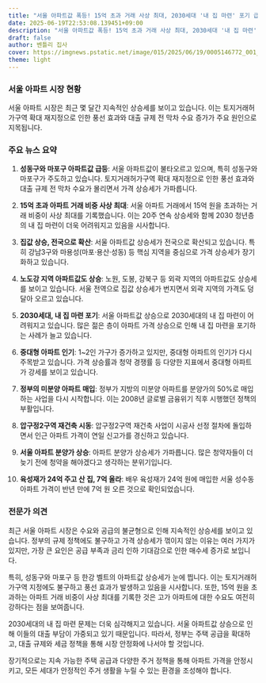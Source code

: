 ```yaml
---
title: "서울 아파트값 폭등! 15억 초과 거래 사상 최대, 2030세대 '내 집 마련' 포기 급증... 당신의 집은 얼마일까?"
date: 2025-06-19T22:53:08.139451+09:00
description: "서울 아파트값 폭등! 15억 초과 거래 사상 최대, 2030세대 '내 집 마련' 포기 급증... 당신의 집은 얼마일까?"
draft: false
author: 벤틀리 집사
cover: https://imgnews.pstatic.net/image/015/2025/06/19/0005146772_001_20250619142008561.jpg?type=nf142_103
theme: light
---
```


### 서울 아파트 시장 현황

서울 아파트 시장은 최근 몇 달간 지속적인 상승세를 보이고 있습니다. 이는 토지거래허가구역 확대 재지정으로 인한 풍선 효과와 대출 규제 전 막차 수요 증가가 주요 원인으로 지목됩니다.

### 주요 뉴스 요약

1. **성동구와 마포구 아파트값 급등**: 서울 아파트값이 불타오르고 있으며, 특히 성동구와 마포구가 주도하고 있습니다. 토지거래허가구역 확대 재지정으로 인한 풍선 효과와 대출 규제 전 막차 수요가 몰리면서 가격 상승세가 가파릅니다.

2. **15억 초과 아파트 거래 비중 사상 최대**: 서울 아파트 거래에서 15억 원을 초과하는 거래 비중이 사상 최대를 기록했습니다. 이는 20주 연속 상승세와 함께 2030 청년층의 내 집 마련이 더욱 어려워지고 있음을 시사합니다.

3. **집값 상승, 전국으로 확산**: 서울 아파트값 상승세가 전국으로 확산되고 있습니다. 특히 강남3구와 마용성(마포·용산·성동) 등 핵심 지역을 중심으로 가격 상승세가 장기화하고 있습니다.

4. **노도강 지역 아파트값도 상승**: 노원, 도봉, 강북구 등 외곽 지역의 아파트값도 상승세를 보이고 있습니다. 서울 전역으로 집값 상승세가 번지면서 외곽 지역의 가격도 덩달아 오르고 있습니다.

5. **2030세대, 내 집 마련 포기**: 서울 아파트값 상승으로 2030세대의 내 집 마련이 어려워지고 있습니다. 많은 젊은 층이 아파트 가격 상승으로 인해 내 집 마련을 포기하는 사례가 늘고 있습니다.

6. **중대형 아파트 인기**: 1~2인 가구가 증가하고 있지만, 중대형 아파트의 인기가 다시 주목받고 있습니다. 가격 상승률과 청약 경쟁률 등 다양한 지표에서 중대형 아파트가 강세를 보이고 있습니다.

7. **정부의 미분양 아파트 매입**: 정부가 지방의 미분양 아파트를 분양가의 50%로 매입하는 사업을 다시 시작합니다. 이는 2008년 글로벌 금융위기 직후 시행했던 정책의 부활입니다.

8. **압구정2구역 재건축 시동**: 압구정2구역 재건축 사업이 시공사 선정 절차에 돌입하면서 인근 아파트 가격이 연일 신고가를 경신하고 있습니다.

9. **서울 아파트 분양가 상승**: 아파트 분양가 상승세가 가파릅니다. 많은 청약자들이 더 늦기 전에 청약을 해야겠다고 생각하는 분위기입니다.

10. **육성재가 24억 주고 산 집, 7억 올라**: 배우 육성재가 24억 원에 매입한 서울 성수동 아파트 가격이 반년 만에 7억 원 오른 것으로 확인되었습니다.

### 전문가 의견

최근 서울 아파트 시장은 수요와 공급의 불균형으로 인해 지속적인 상승세를 보이고 있습니다. 정부의 규제 정책에도 불구하고 가격 상승세가 꺾이지 않는 이유는 여러 가지가 있지만, 가장 큰 요인은 공급 부족과 금리 인하 기대감으로 인한 매수세 증가로 보입니다.

특히, 성동구와 마포구 등 한강 벨트의 아파트값 상승세가 눈에 띕니다. 이는 토지거래허가구역 지정에도 불구하고 풍선 효과가 발생하고 있음을 시사합니다. 또한, 15억 원을 초과하는 아파트 거래 비중이 사상 최대를 기록한 것은 고가 아파트에 대한 수요도 여전히 강하다는 점을 보여줍니다.

2030세대의 내 집 마련 문제는 더욱 심각해지고 있습니다. 서울 아파트값 상승으로 인해 이들의 대출 부담이 가중되고 있기 때문입니다. 따라서, 정부는 주택 공급을 확대하고, 대출 규제와 세금 정책을 통해 시장 안정화에 나서야 할 것입니다.

장기적으로는 지속 가능한 주택 공급과 다양한 주거 정책을 통해 아파트 가격을 안정시키고, 모든 세대가 안정적인 주거 생활을 누릴 수 있는 환경을 조성해야 합니다.